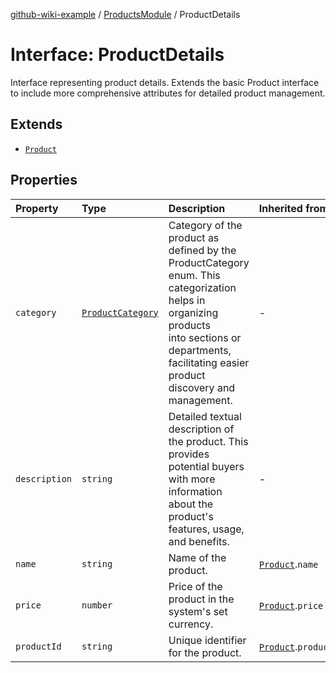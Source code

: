 [github-wiki-example](../wiki/Home) / [ProductsModule](../wiki/ProductsModule) / ProductDetails

# Interface: ProductDetails

Interface representing product details.
Extends the basic Product interface to include more comprehensive attributes for detailed product management.

## Extends

- [`Product`](../wiki/ProductsModule.Interface.Product)

## Properties

| Property | Type | Description | Inherited from |
| :------ | :------ | :------ | :------ |
| `category` | [`ProductCategory`](../wiki/ProductsModule.Enumeration.ProductCategory) | Category of the product as defined by the ProductCategory enum. This categorization helps in organizing products<br />into sections or departments, facilitating easier product discovery and management. | - |
| `description` | `string` | Detailed textual description of the product. This provides potential buyers with more information about the<br />product's features, usage, and benefits. | - |
| `name` | `string` | Name of the product. | [`Product`](../wiki/ProductsModule.Interface.Product).`name` |
| `price` | `number` | Price of the product in the system's set currency. | [`Product`](../wiki/ProductsModule.Interface.Product).`price` |
| `productId` | `string` | Unique identifier for the product. | [`Product`](../wiki/ProductsModule.Interface.Product).`productId` |
